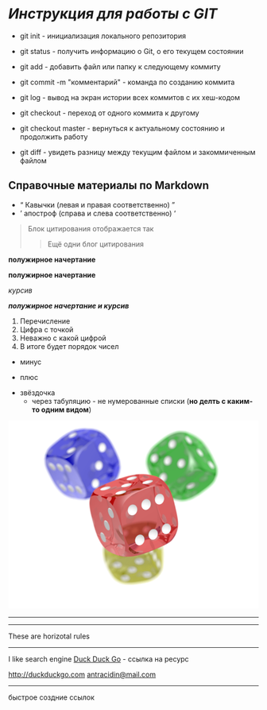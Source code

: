 # *Инструкция для работы с GIT*

* git init - инициализация локального репозитория
* git status - получить информацию о Git, о его текущем состоянии
* git add - добавить файл или папку к следующему коммиту
* git commit -m "комментарий" - команда по созданию коммита
* git log - вывод на экран истории всех коммитов с их хеш-кодом
* git checkout - переход от одного коммита к другому
* git checkout master - вернуться к актуальному состоянию и продолжить работу

* git diff - увидеть разницу между текущим файлом и закоммиченным файлом

## Справочные материалы по Markdown

* &#8220; Кавычки (левая и правая соответственно) &#8221;
* &#8217; апостроф (справа и слева соответственно) &#8216;
> Блок цитирования отображается так
>> Ещё одни блог цитирования

**полужирное начертание**

__полужирное начертание__

*курсив*

***полужирное начертание и курсив***

1. Перечисление
1. Цифра с точкой
1. Неважно с какой цифрой
1. В итоге будет порядок чисел

- минус
+ плюс
* звёздочка
    * через табуляцию - не нумерованные списки (**но делть с каким-то одним видом**)


![These are dices!](PNG.png)
 ___

 ***
These are horizotal rules
 ___ 

 I like search engine [Duck Duck Go](https://duckduckgo.com "The best search engine for privacy") - ссылка на ресурс


<http://duckduckgo.com>
<antracidin@mail.com> 
___
быстрое создние ссылок
